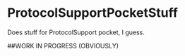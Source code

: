 # ProtocolSupportPocketStuff
Does stuff for ProtocolSupport pocket, I guess.

##WORK IN PROGRESS (OBVIOUSLY)
